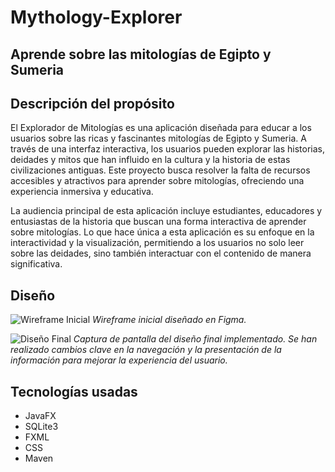 # Mythology-Explorer

## Aprende sobre las mitologías de Egipto y Sumeria

## Descripción del propósito

El Explorador de Mitologías es una aplicación diseñada para educar a los usuarios sobre las ricas y fascinantes mitologías de Egipto y Sumeria. A través de una interfaz interactiva, los usuarios pueden explorar las historias, deidades y mitos que han influido en la cultura y la historia de estas civilizaciones antiguas. Este proyecto busca resolver la falta de recursos accesibles y atractivos para aprender sobre mitologías, ofreciendo una experiencia inmersiva y educativa.

La audiencia principal de esta aplicación incluye estudiantes, educadores y entusiastas de la historia que buscan una forma interactiva de aprender sobre mitologías. Lo que hace única a esta aplicación es su enfoque en la interactividad y la visualización, permitiendo a los usuarios no solo leer sobre las deidades, sino también interactuar con el contenido de manera significativa.

## Diseño

![Wireframe Inicial](ruta/a/tu/wireframe.png)
*Wireframe inicial diseñado en Figma.*

![Diseño Final]([ruta/a/tu/diseño_final.png]https://github.com/alexfdb/mythology-explorer/blob/main/images/mookups.drawio.png)
*Captura de pantalla del diseño final implementado. Se han realizado cambios clave en la navegación y la presentación de la información para mejorar la experiencia del usuario.*

## Tecnologías usadas

- JavaFX
- SQLite3
- FXML
- CSS
- Maven
